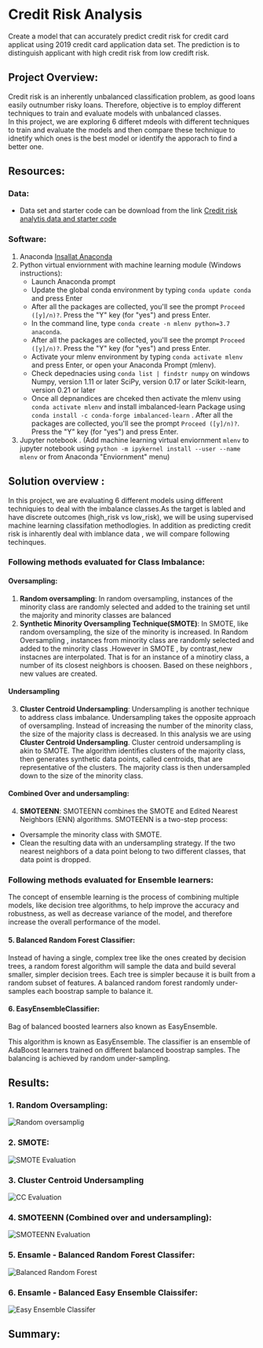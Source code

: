 # Credit Risk Analysis

Create a model that can accurately predict credit risk for credit card applicat using 2019 credit card application data set. The prediction is to distinguish applicant with high credit risk from low credift risk.


## Project Overview:
Credit risk is an inherently unbalanced classification problem, as good loans easily outnumber risky loans. Therefore, objective is to employ different techniques to train and evaluate models with unbalanced classes.  
In this project, we are exploring 6 differet mdeols with different techniques to train and evaluate the models and then compare these technique to idnetify which ones is the best model or identify the apporach to find a better one.


## Resources:

### Data:
- Data set and starter code can be download from the link [Credit risk analytis data and starter code](https://2u-data-curriculum-team.s3.amazonaws.com/dataviz-online/module_17/Module-17-Challenge-Resources.zip)
 
### Software:
1.  Anaconda [Insallat Anaconda](https://docs.anaconda.com/anaconda/install/)
2.  Python virtual enviornment with machine learning module (Windows instructions):
    -   Launch Anaconda prompt
    -   Update the global conda environment by typing `conda update conda` and press Enter
    -   After all the packages are collected, you'll see the prompt `Proceed ([y]/n)?`. Press the "Y" key (for "yes") and press Enter.
    -   In the command line, type `conda create -n mlenv python=3.7 anaconda`.
    -   After all the packages are collected, you'll see the prompt `Proceed ([y]/n)?`. Press the "Y" key (for "yes") and press Enter.
    -   Activate your mlenv environment by typing `conda activate mlenv` and press Enter, or open your Anaconda Prompt (mlenv).
    - Check depednacies using  `conda list | findstr numpy` on windows 
        Numpy, version 1.11 or later
        SciPy, version 0.17 or later
        Scikit-learn, version 0.21 or later
    -   Once all depnandices are chceked then activate the mlenv using `conda activate mlenv` and install imbalanced-learn Package using `conda install -c conda-forge imbalanced-learn` . After all the packages are collected, you'll see the prompt `Proceed ([y]/n)?`. Press the "Y" key (for "yes") and press Enter.
3.  Jupyter notebook . (Add machine learning virtual enviornment `mlenv` to jupyter notebook using  `python -m ipykernel install --user --name mlenv` or from Anaconda "Enviornment" menu)

## Solution overview : 

In this project, we are evaluating 6 different models using different techniquies to deal with the imbalance classes.As the target is labled and have discrete outcomes (high_risk vs low_risk), we will be using supervised machine learning classifation methodlogies.
In addition as predicting credit risk is inharently deal with imblance data , we will compare following techinques.

### Following methods evaluated  for Class Imbalance:
#### Oversampling:
1.  **Random oversampling**: In random oversampling, instances of the minority class are randomly selected and added to the training set until the majority and minority classes are balanced
2.  **Synthetic Minority Oversampling Technique(SMOTE)**: In SMOTE, like random oversampling, the size of the minority is increased. In Random Oversampling , instances from minority class are randomly selected and added to the minority class .However in SMOTE , by contrast,new instacnes are interpolated. That is for an instance of a minotiry class, a number of its closest neighbors is choosen. Based on these neighbors , new values are created.

#### Undersampling
3. **Cluster Centroid Undersampling**:
Undersampling is another technique to address class imbalance. Undersampling takes the opposite approach of oversampling. Instead of increasing the number of the minority class, the size of the majority class is decreased.
In this analysis we are using **Cluster Centroid Undersampling**. Cluster centroid undersampling is akin to SMOTE. The algorithm identifies clusters of the majority class, then generates synthetic data points, called centroids, that are representative of the clusters. The majority class is then undersampled down to the size of the minority class.

#### Combined Over and undersampling:
4. **SMOTEENN**:
SMOTEENN combines the SMOTE and Edited Nearest Neighbors (ENN) algorithms. SMOTEENN is a two-step process:
-   Oversample the minority class with SMOTE.
-   Clean the resulting data with an undersampling strategy. If the two nearest neighbors of a data point belong to two different classes, that data point is dropped.

### Following methods evaluated  for Ensemble learners:
The concept of ensemble learning is the process of combining multiple models, like decision tree algorithms, to help improve the accuracy and robustness, as well as decrease variance of the model, and therefore increase the overall performance of the model.
#### 5. Balanced Random Forest Classifier:
Instead of having a single, complex tree like the ones created by decision trees, a random forest algorithm will sample the data and build several smaller, simpler decision trees. Each tree is simpler because it is built from a random subset of features. A balanced random forest randomly under-samples each boostrap sample to balance it.  
#### 6. EasyEnsembleClassifier:
Bag of balanced boosted learners also known as EasyEnsemble.

This algorithm is known as EasyEnsemble. The classifier is an ensemble of AdaBoost learners trained on different balanced boostrap samples. The balancing is achieved by random under-sampling.

## Results:

### 1. Random Oversampling:

![Random oversamplig](Images\random_oversample_evaluation.png)

### 2. SMOTE:

![SMOTE Evaluation](Images\SMOTE_oversampling_evaluation.png)

### 3. Cluster Centroid Undersampling

![CC Evaluation](Images\CC_Undersampling_Evaluation.png)

### 4. SMOTEENN (Combined over and undersampling):

![SMOTEENN Evaluation](Images\SMOTEENN_Evaluation.png)

### 5. Ensamle - Balanced Random Forest Classifer:

![Balanced Random Forest](Images\Balances_RandomForest_Evaluation.png)

### 6. Ensamle - Balanced Easy Ensemble Claissifer:

![Easy Ensemble Classifer](Images\Balanced_EasyEnsemble_Evaluation.png)


## Summary:
